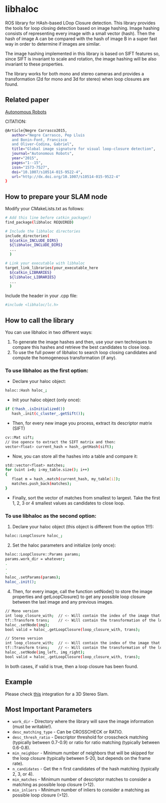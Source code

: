 libhaloc
=============

ROS library for HAsh-based LOop Closure detection. This library provides the tools for loop closing detection based on image hashing. Image hashing consists of representing every image with a small vector (hash). Then the hash of image A can be compared with the hash of image B in a super fast way in order to determine if images are similar.

The image hashing implemented in this library is based on SIFT features so, since SIFT is invariant to scale and rotation, the image hashing will be also invariant to these properties.

The library works for both mono and stereo cameras and provides a transformation (2d for mono and 3d for stereo) when loop closures are found.

## Related paper

[Autonomous Robots][paper]

CITATION:
```bash
@Article{Negre Carrasco2015,
   author="Negre Carrasco, Pep Lluis
   and Bonin-Font, Francisco
   and Oliver-Codina, Gabriel",
   title="Global image signature for visual loop-closure detection",
   journal="Autonomous Robots",
   year="2015",
   pages="1--15",
   issn="1573-7527",
   doi="10.1007/s10514-015-9522-4",
   url="http://dx.doi.org/10.1007/s10514-015-9522-4"
}
```

## How to prepare your SLAM node


Modify your CMakeLists.txt as follows:

```bash
# Add this line before catkin_package()
find_package(libhaloc REQUIRED)

# Include the libhaloc directories
include_directories(
  ${catkin_INCLUDE_DIRS}
  ${libhaloc_INCLUDE_DIRS}
  ...
  )

# Link your executable with libhaloc
target_link_libraries(your_executable_here
  ${catkin_LIBRARIES}
  ${libhaloc_LIBRARIES}
  ...
  )
```

Include the header in your .cpp file:
```bash
#include <libhaloc/lc.h>
```

## How to call the library


You can use libhaloc in two different ways:
1) To generate the image hashes and then, use your own techniques to compare this hashes and retrieve the best candidates to close loop.
2) To use the full power of libhaloc to search loop closing candidates and compute the homogeneous transformation (if any).

### To use libhaloc as the first option:

* Declare your haloc object:
```bash
haloc::Hash haloc_;
```

* Init your haloc object (only once):
```bash
if (!hash_.isInitialized())
   hash_.init(c_cluster_.getSift());
```

* Then, for every new image you process, extract its descriptor matrix (SIFT)
```bash
cv::Mat sift;
// Use opencv to extract the SIFT matrix and then:
vector<float> current_hash = hash_.getHash(sift);
```

* Now, you can store all the hashes into a table and compare it:
```bash
std::vector<float> matches;
for (uint i=0; i<my_table.size(); i++)
{
   float m = hash_.match(current_hash, my_table[i]);
   matches.push_back(matches);
}
```

* Finally, sort the vector of matches from smallest to largest. Take the first 1, 2, 3 or 4 smallest values as candidates to close loop.


### To use libhaloc as the second option:


1) Declare your haloc object (this object is different from the option 1!!!):
```bash
haloc::LoopClosure haloc_;
```

2) Set the haloc parameters and initialize (only once):
```bash
haloc::LoopClosure::Params params;
params.work_dir = whatever;
.
.
.
haloc_.setParams(params);
haloc_.init();
```

4) Then, for every image, call the function setNode() to store the image properties and getLoopClosure() to get any possible loop closure between the last image and any previous images.
```bash
// Mono version
int loop_closure_with; 	// <- Will contain the index of the image that closes loop with the last inserted (-1 if none).
tf::Transform trans;    // <- Will contain the transformation of the loop closure (if any).
haloc_.setNode(img);
bool valid = haloc_.getLoopClosure(loop_closure_with, trans);

// Stereo version
int loop_closure_with; 	// <- Will contain the index of the image that closes loop with the last inserted (-1 if none).
tf::Transform trans; 	// <- Will contain the transformation of the loop closure (if any).
haloc_.setNode(img_left, img_right);
bool valid = haloc_.getLoopClosure(loop_closure_with, trans);
```

In both cases, if valid is true, then a loop closure has been found.


## Example


Please check [this][stereo_slam] integration for a 3D Stereo Slam.


## Most Important Parameters


* `work_dir` - Directory where the library will save the image information (must be writable!).
* `desc_matching_type` - Can be CROSSCHECK or RATIO.
* `desc_thresh_ratio` - Descriptor threshold for crosscheck matching (typically between 0.7-0.9) or ratio for ratio matching (typically between 0.6-0.8).
* `min_neighbor` - Minimum number of neighbors that will be skipped for the loop closure (typically between 5-20, but depends on the frame rate).
* `n_candidates` - Get the n first candidates of the hash matching (typically 2, 3, or 4).
* `min_matches` - Minimum number of descriptor matches to consider a matching as possible loop closure (>12).
* `min_inliers` - Minimum number of inliers to consider a matching as possible loop closure (>12).


[stereo_slam]: https://github.com/srv/stereo_slam
[paper]: http://link.springer.com/article/10.1007/s10514-015-9522-4